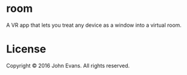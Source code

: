 # room

A VR app that lets you treat any device as a window into a virtual room.

# License

Copyright © 2016 John Evans.  All rights reserved.
